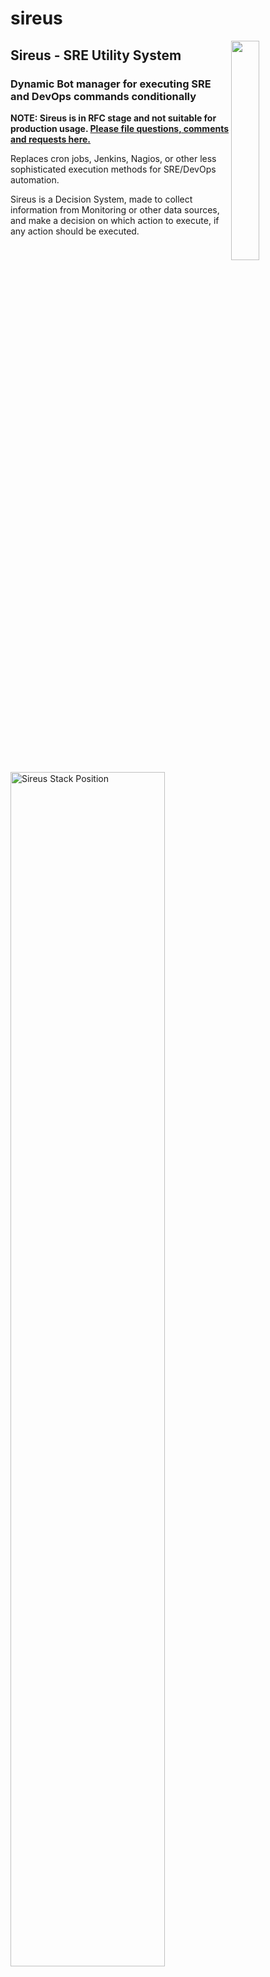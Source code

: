 # sireus
<img align="right" width="30%" src="https://github.com/ghowland/sireus/blob/main/documentation/images/sireus_logo.png">

## Sireus - SRE Utility System
### Dynamic Bot manager for executing SRE and DevOps commands conditionally

**NOTE: Sireus is in RFC stage and not suitable for production usage.  [Please file questions, comments and requests here.](https://github.com/ghowland/sireus/issues)**

Replaces cron jobs, Jenkins, Nagios, or other less sophisticated execution methods for SRE/DevOps automation.  

Sireus is a Decision System, made to collect information from Monitoring or other data sources, and make a decision on which action to execute, if any action should be executed.

<img width="70%" src="documenation/images/sireus_stack_pos_exec.png" alt="Sireus Stack Position">

### Table of Contents

- [Sireus Goals](#sireus-goals)
- [Links](#links)
- [Data Structure](#data-structure)
  * [Sireus Bots and Bot Groups](#sireus-bots-and-bot-groups)
  * [Terminology](#terminology)
  * [How a Utility System or "Utility AI" works](#how-a-utility-system-or--utility-ai--works)
    + [Action Consideration Data](#action-consideration-data)
    + [Action Final Scores from Multiple Considerations](#action-final-scores-from-multiple-considerations)
    + [Why so many steps to get to a Final Action Score?](#why-so-many-steps-to-get-to-a-final-action-score-)
- [Best Practices](#best-practices)
  * [Naming your Actions](#naming-your-actions)
  * [Setting the Action Consideration Weights](#setting-the-action-consideration-weights)
- [Sireus Portrait](#sireus-portrait)

### Sireus Goals

- Bots execute a *single* command or API call out of many possibilities; designed for SRE and DevOps environments.
- Sireus is a Decision System.  It's purpose is to make a decision and execute a *single* command or web call.
- Fits into the stack between monitoring and alerting.  ex: Prometheus -> Sireus -> Alert Manager.
- Works with existing software stack, with minimal configuration.  Architecture agnostic.
- Dynamically create Bots for any Platform, Service, Process, Host, etc from monitoring software (ex: Prometheus).  Bots are ephemeral.
- Bots have something like rulesets for prioritizing conditional commands to respond to detected issues.
- Scalable to large amounts of tests and commands, with deterministic execution, and inspectable with historical or test data to aid in configuration and adjusting values to better respond to future events.
- Locking commands per Bot or Bot Group, to stop conflicting commands from running at once, or within a window to verify results of previous commands.
- Uses the ["Utility AI" or "Utility System" behavior system](https://en.wikipedia.org/wiki/Utility_system), which provides a sophisticated method scoring for N conditions per command, to prioritize execution based on collected Bot information.  Scales to large numbers of commands, allowing for complex reactions in large environments.

## Links

 - [Sireus Data Structure and Internal Function Documentation](documenation/godoc.md)
 - Web App Example Page:

![Web App Example Page](/documenation/images/webapp_example.png)

## Data Structure

![Data Structure](/documenation/images/data_structures.png)

### Sireus Bots and Bot Groups

- A Bot Group is defined statically to create Bots.  Queries against monitoring software (ex: Prometheus) or services (ex: Kubernetes) are defined in the Bot Group to be used by Bots.
- Bots are suggested to be created dynamically from monitoring data
- Bots can also be created statically, for less dynamic services (ex: Kafka)
- Bot Groups and Bots have arbitrary variables set with timeouts to ensure execution doesn't occur from stale data
- Triggers to execute commands for common functions, such as a Bot's data disappearing from monitoring data (stale or missing)
- Commands are meant to execute against a service or web API, host (ex: bash), or to update internal Sireus data for more complex conditional testing.  This allows building up more complex state variables, which are easier to read and reason about in the conditional logic.

### Terminology

- **Bot Group**: A collection of Bots, for executing Actions, based on conditional scoring.  This would be mapped against a Web App or other software service in your infrastructure.
- **Bot**: A collection of Variable Data and Actions, which contain conditional scoring information based on monitoring queries, which then executes a command.  Each Bot keeps information to use in making decisions.
- **Action**: This is the wrapper for conditions to create a Score, and the Command to execute if it is selected.
- **Action Score**: This is the priority of execution.  Given a set of potential Actions, we rank them from highest to lowest score, executing the highest score, and never execute Actions with a score of 0.
- **Action Consideration**: These are essentially conditions, but are floats to provide a range of data, instead of only boolean.
- **Action Command**: Executing 1 or more bash-type OS level commands or a service or web API calls.  Generalizing all of these to an "Action Command".

### How a Utility System or "Utility AI" works

- All configuration is defined per Bot Group.  These consist of a set of Actions.
- Each Action has a set of Considerations (Conditions that are not just boolean) which create a Score.
- The highest non-zero score will be executed.  In most cases, nothing will be done and all scores will be zero, because no actions are necessary.  When actions become necessary, the highest non-zero scored Action will be executed.

<img width="70%" src="documenation/images/bot_action_execution.png" alt="Bot Action Execution">

#### Action Consideration Data

An Action has N Considerations, made from the following data:

- **Weight**: Per-consideration weight, so each consideration can have higher or lower weight than others
- **Value Function**: A function or command to execute to get a value (float)
- **Value Range**: A range of data ranges to test the result of the consideration's function output.  ex: 0.0-1.0, 0-100, 35-999.  This is the Floor and the Ceiling of the Value Function output.
- **Curve**: A curve to apply Value Function output.  The 2D Curve data goes from 0-1 on X and Y axis.  X is the Value Function Range position, and Y will be multiplied by the Weight to give the final Score.

**Example a Single Consideration:**

- Weight: 5.0
- Value Function Result: 60
- Value Range: 0 to 100
- Curve:

![Curve Example](/documenation/images/curve_example.PNG)

Given a Value Function Result (60) in the Value Range (0 to 100) = 0.6

In the Curve, with the X=0.6 the Y value = 0.71

The Curve Result (0.71) is multiplied by the Weight (5): 0.71 * 5 = 3.55 Consideration Score

#### Action Final Scores from Multiple Considerations

In the above single Consideration Data, we had a single Consideration Score of 3.55.  If there were more considerations, all of these would be calculated together, to get a final consideration score, and then multiplied by the Action Weight to get a final Action Score.

**Example of an Action with Multiple Considerations:**

- **Action**: Send API Remediation XYZ
- **Action Weight**: 1.5
- **Final Calculated Scores for all Considerations**: 3.55
- **Final Action Score**: 5.32

When all the Actions have had their Final Scores calculated, if 5.32 is the highest score, then that action will be executed.  

For a given Action, if **any** of the Considerations have a score of zero, then the entire Final Action Score is zero.  This allows any Consideration to make an Action invalid.

#### Why so many steps to get to a Final Action Score?

The reason to have all of these steps is to be able to control exactly how important any given consideration test is to executing that action, and to provide multiple ways to invalidate the action (any consideration with a 0 score).

The benefit of this is that even with hundreds or thousands of Actions, they can be tuned so that the correct action executes at the correct time.  These tests are deterministic, and can be run on historic or test data, so that execution can be tested on prior outages to see how the rules would execute in known failure situations, or proposed failure situations using test data.

Having the ability to tune values at the top level Action, and for each Consideration, allows for a lot of tuning ability to ensure correct execution.

## Best Practices

### Naming your Actions

TL;DR - Name your actions to answer "Why perform this action?" using CSV of descriptions of the evaluation elements.

I would recommend naming your actions to describe the state they represent.  This name would answer the question, "Why perform this action?"

**Example names:**

 - Service Stopped, Out of Space
 - Service Stopped, Has Storage

These names answer the question: **Why perform this action?**

With "*Service Stopped, Out of Space*", it is likely being out of storage is what caused the service to stop, so an action will be executed to try to deal with that.

With "*Service Stopped, Has Storage*", we know the service is stopped, but it still has storage, so we want to run a different command that deals with problems unrelated to running out of storage.

This is a simple 2 set problem, but let's expand the list to see why this is a scalable naming pattern:

 - Service Stopped, Out of Space
 - Service Stopped, Has Storage
 - Service Stopped, Won't Restart
 - Service Running, Many Errors
 - Service Running, Many Timeouts
 - Service Running, Database Connection Errors
 - Service Running, Too Busy
 - Service Running, Maybe Under Attack

At this point if we were naming things differently, it would become hard to add more actions and understand what the differences of them are.  This in some way just turns the evaluations into text, but it should also simplify those evaluations into big picture concepts so that new users can get a grasp on things easier, and experienced used can quickly differentiate.

This still has issues in that you can have more than 2 conditions.  For this, consider using Synthethic Variables to create a combination of values so that you can test them as a boolean.  In this way as you grow in variables, you can reduce them into Synthethic Variables to keep the Action evaluation logic simpler, and the names easier to read and understand, even as the number of actions continues to increase.

### Setting the Action Consideration Weights

TL;DR - Keep Action Consideration weights between 0.1 and 10.0, with most being closer to 1.0.

Consideration weights should try to stay in the low numbers, the best weight being \~1.0.  Anything under 10 would be good for a particular strong weight to offset the more normal 1.0 weights, as a lower importance weight could be given 0.5 or 0.2 as it's Consideration Weight.

The reason for this is that in the calculations, there is a running score that multiplies all the scores together.  If a lot of \~1.0 values are multiplying each other, then the final result will be in the \~1.0 range.  If there are many different values such as "500, 10, 30, 1.0, 2000", these numbers are so different your Consideration Final Score will be very difficult to understand or control.

Using numbers such as "1.0, 1.3, 0.7, 1.0, 2.5" allows a set of Considerations that have relative importance to each other without swingingly wildly out of control if a one or more value is at an extreme.

The Action Weight is where you differentiate Actions from each other by their weighted Action Final Score, which is the multiplier of the result of the Consideration Final Score by the Action Weight.  This allows you to increase an Action by 500x, 2000x, etc.  If you want to put Actions into different categories of priority this way, do it with Action Weight, and leave the Consideration Weight near 1.0.

## Sireus Portrait

![Sireus Portrait](https://github.com/ghowland/sireus/blob/main/documentation/images/sireus_dog_star.png)
